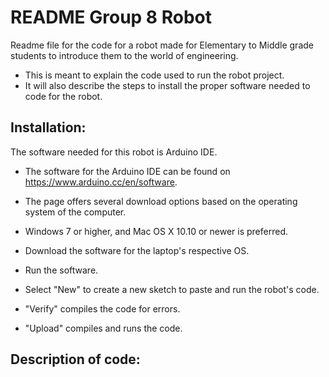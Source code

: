 # README Group 8 Robot

Readme file for the code for a robot made for Elementary to Middle grade students to introduce them to the world of engineering.

* This is meant to explain the code used to run the robot project.
* It will also describe the steps to install the proper software needed to code for the robot.

## Installation: 

The software needed for this robot is Arduino IDE.

* The software for the Arduino IDE can be found on https://www.arduino.cc/en/software.
* The page offers several download options based on the operating system of the computer.
* Windows 7 or higher, and Mac OS X 10.10 or newer is preferred.

* Download the software for the laptop's respective OS.
* Run the software.
* Select "New" to create a new sketch to paste and run the robot's code.
* "Verify" compiles the code for errors.
* "Upload" compiles and runs the code.


## Description of code:


